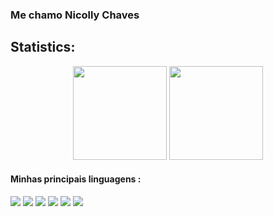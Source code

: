 
### Me chamo Nicolly Chaves



## Statistics:

<div align="center">  
    <img height="150em" src="https://github-readme-stats.vercel.app/api?username=NicollyChaves&show_icons=true&count_private=true&hide_border=true&title_color=6B0AFA&icon_color=6B0AFA&text_color=c9d1d9&bg_color=0d1117"/> 
    <img height="150em" src="https://github-readme-stats.vercel.app/api/top-langs/?username=CyberPoint08&layout=compact&hide_border=true&title_color=6B0AFA&text_color=6B0AFA&bg_color=0d1117" />
</div>


#### Minhas principais linguagens :

<div style="display: inline_block">
    <img  src="https://img.shields.io/badge/HTML-239120?style=for-the-badge&logo=html5&logoColor=white">
    <img  src="https://img.shields.io/badge/CSS-239120?&style=for-the-badge&logo=css3&logoColor=white">
    <img  src="https://img.shields.io/badge/JavaScript-F7DF1E?style=for-the-badge&logo=javascript&logoColor=black">
    <img  src="https://img.shields.io/badge/Java-ED8B00?style=for-the-badge&logo=openjdk&logoColor=white">
    <img  src="https://img.shields.io/badge/Python-14354C?style=for-the-badge&logo=python&logoColor=white">
    <img  src="https://img.shields.io/badge/MySQL-00000F?style=for-the-badge&logo=mysql&logoColor=white">
</div>

